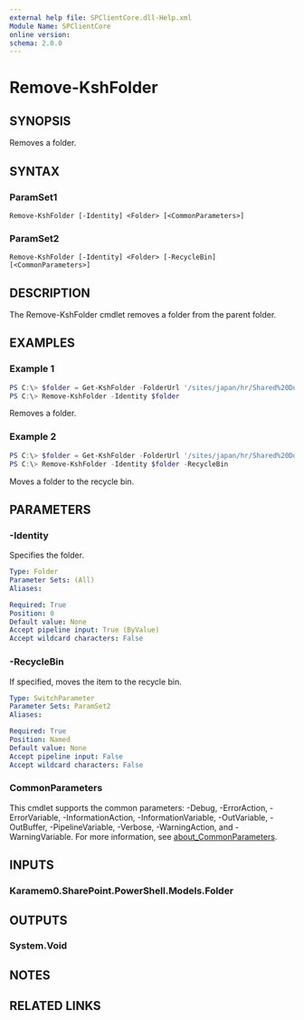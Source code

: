 ```yaml
---
external help file: SPClientCore.dll-Help.xml
Module Name: SPClientCore
online version:
schema: 2.0.0
---
```


# Remove-KshFolder

## SYNOPSIS
Removes a folder.

## SYNTAX

### ParamSet1
```
Remove-KshFolder [-Identity] <Folder> [<CommonParameters>]
```

### ParamSet2
```
Remove-KshFolder [-Identity] <Folder> [-RecycleBin] [<CommonParameters>]
```

## DESCRIPTION
The Remove-KshFolder cmdlet removes a folder from the parent folder.

## EXAMPLES

### Example 1
```powershell
PS C:\> $folder = Get-KshFolder -FolderUrl '/sites/japan/hr/Shared%20Documents/Templates'
PS C:\> Remove-KshFolder -Identity $folder
```

Removes a folder.

### Example 2
```powershell
PS C:\> $folder = Get-KshFolder -FolderUrl '/sites/japan/hr/Shared%20Documents/Templates'
PS C:\> Remove-KshFolder -Identity $folder -RecycleBin
```

Moves a folder to the recycle bin.

## PARAMETERS

### -Identity
Specifies the folder.

```yaml
Type: Folder
Parameter Sets: (All)
Aliases:

Required: True
Position: 0
Default value: None
Accept pipeline input: True (ByValue)
Accept wildcard characters: False
```

### -RecycleBin
If specified, moves the item to the recycle bin.

```yaml
Type: SwitchParameter
Parameter Sets: ParamSet2
Aliases:

Required: True
Position: Named
Default value: None
Accept pipeline input: False
Accept wildcard characters: False
```

### CommonParameters
This cmdlet supports the common parameters: -Debug, -ErrorAction, -ErrorVariable, -InformationAction, -InformationVariable, -OutVariable, -OutBuffer, -PipelineVariable, -Verbose, -WarningAction, and -WarningVariable. For more information, see [about_CommonParameters](http://go.microsoft.com/fwlink/?LinkID=113216).

## INPUTS

### Karamem0.SharePoint.PowerShell.Models.Folder

## OUTPUTS

### System.Void

## NOTES

## RELATED LINKS
